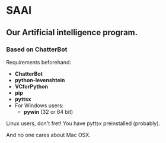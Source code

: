 # SAAI
## Our Artificial intelligence program.
### Based on ChatterBot

Requirements beforehand:
- **ChatterBot**
- **python-levenshtein**
- **VCforPython**
- **pip**
- **pyttsx**
- For Windows users:
  - **pywin** (32 or 64 bit)

Linux users, don't fret! You have pyttsx preinstalled (probably).

And no one cares about Mac OSX.
